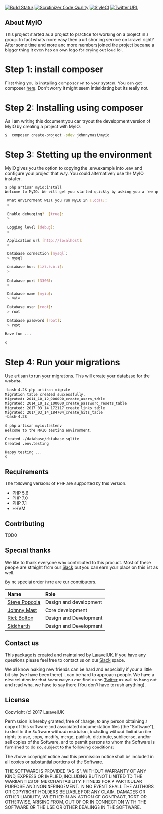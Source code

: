 [![Build Status](https://travis-ci.org/johnnymast/myio.svg?branch=master)](https://travis-ci.org/johnnymast/myio)
[![Scrutinizer Code Quality](https://scrutinizer-ci.com/g/johnnymast/myio/badges/quality-score.png?b=master)](https://scrutinizer-ci.com/g/johnnymast/myio/?branch=master)
[![StyleCI](https://styleci.io/repos/84979323/shield?branch=master)](https://styleci.io/repos/84979323)
[![Twitter URL](https://img.shields.io/twitter/url/http/shields.io.svg?style=social&label=Contact)](https://twitter.com/intent/tweet?text=@uklaravel)



## About MyIO

This project started as a project to practice for working on a project in a group. In fact whats more easy then a url shorting service on laravel right? After some time and more and more members joined the project became a bigger thing it even has an own logo for crying out loud lol.


# Step 1: install composer

First thing you is installing composer on to your system. You can get composer [here](https://getcomposer.org/download/). Don't worry it might seem intimidating but its really not.

# Step 2: Installing using composer

As i am writing this document you can tryout the development version of MyIO by creating a project with MyIO.
 
```bash
$  composer create-project -sdev johnnymast/myio
```

# Step 3: Stetting up the environment

MyIO gives you the option to copying the .env.example into .env and configure your project that way. You could alternatively use the MyIO installer.
 

```bash
$ php artisan myio:install
Welcome to MyIO. We will get you started quickly by asking you a few questions.

 What environment will you run MyIO in [local]:
 >

 Enable debugging?  [true]:
 >

 Logging level [debug]:
 >

 Application url [http://localhost]:
 >

 Database connection [mysql]:
 > mysql

 Database host [127.0.0.1]:
 >
 
 Database port [3306]:
 >

 Database name [myio]:
 > myio

 Database user [root]:
 > root
 
 Database password [root]:
 > root
 
Have fun ...

$


```

# Step 4: Run your migrations

Use artisan to run your migrations. This will create your database for the website.


```bash
-bash-4.2$ php artisan migrate
Migration table created successfully.
Migrated: 2014_10_12_000000_create_users_table
Migrated: 2014_10_12_100000_create_password_resets_table
Migrated: 2017_03_14_172117_create_links_table
Migrated: 2017_03_14_184704_create_hits_table
-bash-4.2$

```

```bash
$ php artisan myio:testenv
Welcome to the MyIO testing environment.

Created ./database/database.sqlite
Created .env.testing

Happy testing ...
$
```

## Requirements

The following versions of PHP are supported by this version.

+ PHP 5.6
+ PHP 7.0
+ PHP 7.1
+ HHVM



## Contributing

TODO

## Special thanks

We like to thank everyone who contributed to this product. Most of these people are straight from our [Slack](xx) but you can earn your place on this list as well.

By no special order here are our contributors.

| Name        | Role           |
|:-------------|:-------------|
| [Steve Popoola](https://github.com/stevepop)      | Design and development |  
| [Johnny Mast](https://github.com/johnnymast)     | Core development | 
| [Rick Bolton](https://github.com/rickbolton) | Design and Development  |  
| [Siddharth](https://github.com/siddharthghedia) | Design and Development |  

## Contact us

This package is created and maintained by [LaravelUK](https://laraveluk.slack.com/). If you have any questions please feel free to contact us on our [Slack](https://laraveluk.slack.com/) space. 

We all know making new friends can be hard and especially if your a little bit shy (we have been there) it can be hard to approach people. We have a nice solution for that because you can find us on [Twitter](https://twitter.com/UKLaravel) as well to hang out and read what we have to say there (You don't have to rush anything).
 
## License

Copyright (c) 2017 LaravelUK

Permission is hereby granted, free of charge, to any person obtaining a copy
of this software and associated documentation files (the "Software"), to deal
in the Software without restriction, including without limitation the rights
to use, copy, modify, merge, publish, distribute, sublicense, and/or sell
copies of the Software, and to permit persons to whom the Software is
furnished to do so, subject to the following conditions:

The above copyright notice and this permission notice shall be included in all copies or substantial portions of the Software.

THE SOFTWARE IS PROVIDED "AS IS", WITHOUT WARRANTY OF ANY KIND, EXPRESS OR IMPLIED, INCLUDING BUT NOT LIMITED TO THE WARRANTIES OF MERCHANTABILITY, FITNESS FOR A PARTICULAR PURPOSE AND NONINFRINGEMENT. IN NO EVENT SHALL THE AUTHORS OR COPYRIGHT HOLDERS BE LIABLE FOR ANY CLAIM, DAMAGES OR OTHER LIABILITY, WHETHER IN AN ACTION OF CONTRACT, TORT OR OTHERWISE, ARISING FROM, OUT OF OR IN CONNECTION WITH THE SOFTWARE OR THE USE OR OTHER DEALINGS IN THE SOFTWARE.